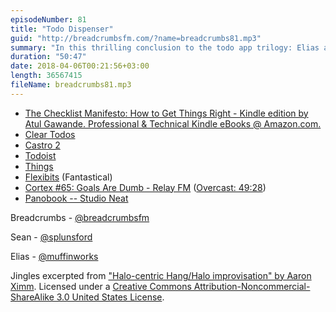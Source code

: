```yaml
---
episodeNumber: 81
title: "Todo Dispenser"
guid: "http://breadcrumbsfm.com/?name=breadcrumbs81.mp3"
summary: "In this thrilling conclusion to the todo app trilogy: Elias and Sean remember the most productive times of their lives, dive into the problems these apps need to address, and share the most important thing they’ve learned over the years."
duration: "50:47"
date: 2018-04-06T00:21:56+03:00
length: 36567415
fileName: breadcrumbs81.mp3
---
```


- [The Checklist Manifesto: How to Get Things Right - Kindle edition by Atul Gawande. Professional & Technical Kindle eBooks @ Amazon.com.](http://www.amazon.com/dp/B0030V0PEW/?tag=breadcrumbsfm-20)
- [Clear Todos](https://itunes.apple.com/us/app/clear-todos/id493136154?mt=8&uo=4)
- [Castro 2](https://itunes.apple.com/us/app/castro-2/id1080840241?mt=8&uo=4)
- [Todoist](https://todoist.com/)
- [Things](https://culturedcode.com/things/)
- [Flexibits](https://flexibits.com/) (Fantastical)
- [Cortex #65: Goals Are Dumb - Relay FM](http://relay.fm/cortex/65) ([Overcast: 49:28](https://overcast.fm/+E7b6x0bpI/49:28))
- [Panobook -- Studio Neat](https://www.studioneat.com/products/panobook)

Breadcrumbs - [@breadcrumbsfm](https://twitter.com/breadcrumbsfm)

Sean - [@splunsford](https://twitter.com/splunsford)

Elias - [@muffinworks](https://twitter.com/muffinworks)

Jingles excerpted from ["Halo-centric Hang/Halo improvisation" by Aaron Ximm](http://freemusicarchive.org/music/aaron_ximm/handpans_and_the_hang/). Licensed under a [Creative Commons Attribution-Noncommercial-ShareAlike 3.0 United States License](http://creativecommons.org/licenses/by-nc-sa/3.0/us/).